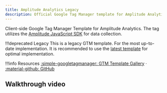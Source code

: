 ```yaml
---
title: Amplitude Analytics Legacy
description: Official Google Tag Manager template for Amplitude Analytics for data collection.
---
```


Client-side Google Tag Manager Template for Amplitude Analytics. The tag utilizes the [Amplitude JavaScript SDK](../../data/sdks/javascript/index/) for data collection.

!!!deprecated Legacy
    This is a legacy GTM template. For the most up-to-date implementation. It is recommended to use the [latest template](./google-tag-manager-client.md) for optimal implementation.

!!!info Resources
    [:simple-googletagmanager: GTM Template Gallery](https://tagmanager.google.com/gallery/#/owners/amplitude/templates/amplitude-gtm-template) · [:material-github: GitHub](https://github.com/amplitude/amplitude-gtm-template)

## Walkthrough video

<script src="https://fast.wistia.com/embed/medias/ks4mh1i79u.jsonp" async></script><script src="https://fast.wistia.com/assets/external/E-v1.js" async></script><div class="wistia_responsive_padding" style="padding:56.25% 0 0 0;position:relative;"><div class="wistia_responsive_wrapper" style="height:100%;left:0;position:absolute;top:0;width:100%;"><div class="wistia_embed wistia_async_ks4mh1i79u videoFoam=true" style="height:100%;position:relative;width:100%"><div class="wistia_swatch" style="height:100%;left:0;opacity:0;overflow:hidden;position:absolute;top:0;transition:opacity 200ms;width:100%;"><img src="https://fast.wistia.com/embed/medias/ks4mh1i79u/swatch" style="filter:blur(5px);height:100%;object-fit:contain;width:100%;" alt="" aria-hidden="true" onload="this.parentNode.style.opacity=1;" /></div></div></div></div>